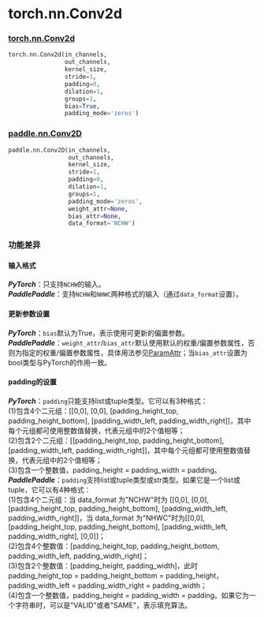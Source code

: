 # torch.nn.Conv2d
### [torch.nn.Conv2d](https://pytorch.org/docs/stable/generated/torch.nn.Conv2d.html?highlight=conv2d#torch.nn.Conv2d)

```python
torch.nn.Conv2d(in_channels,
                out_channels,
                kernel_size,
                stride=1,
                padding=0,
                dilation=1,
                groups=1,
                bias=True,
                padding_mode='zeros')
```

### [paddle.nn.Conv2D](https://www.paddlepaddle.org.cn/documentation/docs/zh/api/paddle/nn/Conv2D_cn.html#conv2d)

```python
paddle.nn.Conv2D(in_channels,
                 out_channels,
                 kernel_size,
                 stride=1,
                 padding=0,
                 dilation=1,
                 groups=1,
                 padding_mode='zeros',
                 weight_attr=None,
                 bias_attr=None,
                 data_format='NCHW')
```

### 功能差异

#### 输入格式
***PyTorch***：只支持`NCHW`的输入。  
***PaddlePaddle***：支持`NCHW`和`NHWC`两种格式的输入（通过`data_format`设置）。

#### 更新参数设置
***PyTorch***：`bias`默认为True，表示使用可更新的偏置参数。  
***PaddlePaddle***：`weight_attr`/`bias_attr`默认使用默认的权重/偏置参数属性，否则为指定的权重/偏置参数属性，具体用法参见[ParamAttr](https://www.paddlepaddle.org.cn/documentation/docs/zh/api/paddle/ParamAttr_cn.html#paramattr)；当`bias_attr`设置为bool类型与PyTorch的作用一致。  

#### padding的设置
***PyTorch***：`padding`只能支持list或tuple类型。它可以有3种格式：  
(1)包含4个二元组：\[\[0,0\], \[0,0\], \[padding_height_top, padding_height_bottom\], \[padding_width_left, padding_width_right\]\]，其中每个元组都可使用整数值替换，代表元组中的2个值相等；  
(2)包含2个二元组：\[\[padding_height_top, padding_height_bottom\], \[padding_width_left, padding_width_right\]\]，其中每个元组都可使用整数值替换，代表元组中的2个值相等；  
(3)包含一个整数值，padding_height = padding_width = padding。  
***PaddlePaddle***：`padding`支持list或tuple类型或str类型。如果它是一个list或tuple，它可以有4种格式：  
(1)包含4个二元组：当 data_format 为"NCHW"时为 \[\[0,0\], \[0,0\], \[padding_height_top, padding_height_bottom\], \[padding_width_left, padding_width_right\]\]，当 data_format 为"NHWC"时为\[\[0,0\], \[padding_height_top, padding_height_bottom\], \[padding_width_left, padding_width_right\], \[0,0\]\]；  
(2)包含4个整数值：\[padding_height_top, padding_height_bottom, padding_width_left, padding_width_right\]；  
(3)包含2个整数值：\[padding_height, padding_width\]，此时padding_height_top = padding_height_bottom = padding_height， padding_width_left = padding_width_right = padding_width；  
(4)包含一个整数值，padding_height = padding_width = padding。如果它为一个字符串时，可以是"VALID"或者"SAME"，表示填充算法。
